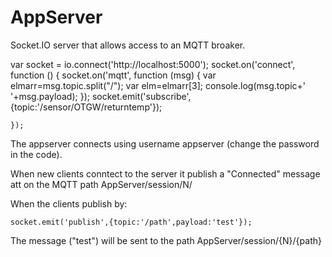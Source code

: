 AppServer
===========

Socket.IO server that allows access to an MQTT broaker. 


  var socket = io.connect('http://localhost:5000');
    socket.on('connect', function () {
      socket.on('mqtt', function (msg) {
        var elmarr=msg.topic.split("/");
        var elm=elmarr[3];
        console.log(msg.topic+' '+msg.payload);
      });
      socket.emit('subscribe',{topic:'/sensor/OTGW/returntemp'});
     
    });

 

The appserver connects using username appserver (change the password in the code).

When new clients conntect to the server it publish a "Connected" message att on the MQTT path AppServer/session/N/

When the clients publish by:

    socket.emit('publish',{topic:'/path',payload:'test'});

The message ("test") will be sent to the path AppServer/session/{N}/{path} 


